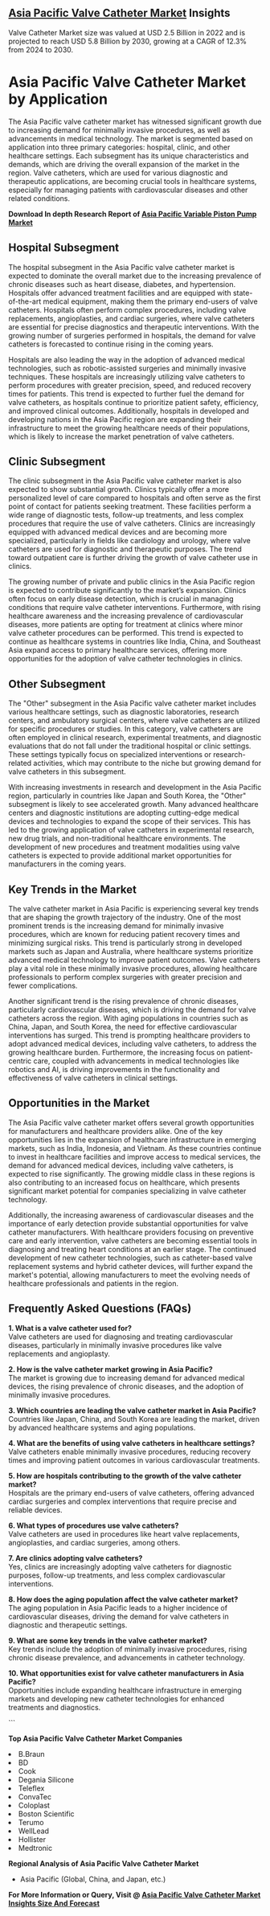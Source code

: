<h2><a href="https://www.verifiedmarketreports.com/download-sample/?rid=236786&amp;utm_source=Github-Feb&amp;utm_medium=225" target="_blank">Asia Pacific Valve Catheter Market</a> Insights</h2><p>Valve Catheter Market size was valued at USD 2.5 Billion in 2022 and is projected to reach USD 5.8 Billion by 2030, growing at a CAGR of 12.3% from 2024 to 2030.</p><p><h1>Asia Pacific Valve Catheter Market by Application</h1> <p>The Asia Pacific valve catheter market has witnessed significant growth due to increasing demand for minimally invasive procedures, as well as advancements in medical technology. The market is segmented based on application into three primary categories: hospital, clinic, and other healthcare settings. Each subsegment has its unique characteristics and demands, which are driving the overall expansion of the market in the region. Valve catheters, which are used for various diagnostic and therapeutic applications, are becoming crucial tools in healthcare systems, especially for managing patients with cardiovascular diseases and other related conditions.</p> <p><strong><p><strong>Download In depth Research Report of <a href="https://www.verifiedmarketreports.com/download-sample/?rid=236118&amp;utm_source=Pulse-Dec&amp;utm_medium=225" target="_blank">Asia Pacific Variable Piston Pump Market</a></strong></p></strong></p> <h2>Hospital Subsegment</h2> <p>The hospital subsegment in the Asia Pacific valve catheter market is expected to dominate the overall market due to the increasing prevalence of chronic diseases such as heart disease, diabetes, and hypertension. Hospitals offer advanced treatment facilities and are equipped with state-of-the-art medical equipment, making them the primary end-users of valve catheters. Hospitals often perform complex procedures, including valve replacements, angioplasties, and cardiac surgeries, where valve catheters are essential for precise diagnostics and therapeutic interventions. With the growing number of surgeries performed in hospitals, the demand for valve catheters is forecasted to continue rising in the coming years.</p> <p>Hospitals are also leading the way in the adoption of advanced medical technologies, such as robotic-assisted surgeries and minimally invasive techniques. These hospitals are increasingly utilizing valve catheters to perform procedures with greater precision, speed, and reduced recovery times for patients. This trend is expected to further fuel the demand for valve catheters, as hospitals continue to prioritize patient safety, efficiency, and improved clinical outcomes. Additionally, hospitals in developed and developing nations in the Asia Pacific region are expanding their infrastructure to meet the growing healthcare needs of their populations, which is likely to increase the market penetration of valve catheters.</p> <h2>Clinic Subsegment</h2> <p>The clinic subsegment in the Asia Pacific valve catheter market is also expected to show substantial growth. Clinics typically offer a more personalized level of care compared to hospitals and often serve as the first point of contact for patients seeking treatment. These facilities perform a wide range of diagnostic tests, follow-up treatments, and less complex procedures that require the use of valve catheters. Clinics are increasingly equipped with advanced medical devices and are becoming more specialized, particularly in fields like cardiology and urology, where valve catheters are used for diagnostic and therapeutic purposes. The trend toward outpatient care is further driving the growth of valve catheter use in clinics.</p> <p>The growing number of private and public clinics in the Asia Pacific region is expected to contribute significantly to the market’s expansion. Clinics often focus on early disease detection, which is crucial in managing conditions that require valve catheter interventions. Furthermore, with rising healthcare awareness and the increasing prevalence of cardiovascular diseases, more patients are opting for treatment at clinics where minor valve catheter procedures can be performed. This trend is expected to continue as healthcare systems in countries like India, China, and Southeast Asia expand access to primary healthcare services, offering more opportunities for the adoption of valve catheter technologies in clinics.</p> <h2>Other Subsegment</h2> <p>The "Other" subsegment in the Asia Pacific valve catheter market includes various healthcare settings, such as diagnostic laboratories, research centers, and ambulatory surgical centers, where valve catheters are utilized for specific procedures or studies. In this category, valve catheters are often employed in clinical research, experimental treatments, and diagnostic evaluations that do not fall under the traditional hospital or clinic settings. These settings typically focus on specialized interventions or research-related activities, which may contribute to the niche but growing demand for valve catheters in this subsegment.</p> <p>With increasing investments in research and development in the Asia Pacific region, particularly in countries like Japan and South Korea, the "Other" subsegment is likely to see accelerated growth. Many advanced healthcare centers and diagnostic institutions are adopting cutting-edge medical devices and technologies to expand the scope of their services. This has led to the growing application of valve catheters in experimental research, new drug trials, and non-traditional healthcare environments. The development of new procedures and treatment modalities using valve catheters is expected to provide additional market opportunities for manufacturers in the coming years.</p> <h2>Key Trends in the Market</h2> <p>The valve catheter market in Asia Pacific is experiencing several key trends that are shaping the growth trajectory of the industry. One of the most prominent trends is the increasing demand for minimally invasive procedures, which are known for reducing patient recovery times and minimizing surgical risks. This trend is particularly strong in developed markets such as Japan and Australia, where healthcare systems prioritize advanced medical technology to improve patient outcomes. Valve catheters play a vital role in these minimally invasive procedures, allowing healthcare professionals to perform complex surgeries with greater precision and fewer complications.</p> <p>Another significant trend is the rising prevalence of chronic diseases, particularly cardiovascular diseases, which is driving the demand for valve catheters across the region. With aging populations in countries such as China, Japan, and South Korea, the need for effective cardiovascular interventions has surged. This trend is prompting healthcare providers to adopt advanced medical devices, including valve catheters, to address the growing healthcare burden. Furthermore, the increasing focus on patient-centric care, coupled with advancements in medical technologies like robotics and AI, is driving improvements in the functionality and effectiveness of valve catheters in clinical settings.</p> <h2>Opportunities in the Market</h2> <p>The Asia Pacific valve catheter market offers several growth opportunities for manufacturers and healthcare providers alike. One of the key opportunities lies in the expansion of healthcare infrastructure in emerging markets, such as India, Indonesia, and Vietnam. As these countries continue to invest in healthcare facilities and improve access to medical services, the demand for advanced medical devices, including valve catheters, is expected to rise significantly. The growing middle class in these regions is also contributing to an increased focus on healthcare, which presents significant market potential for companies specializing in valve catheter technology.</p> <p>Additionally, the increasing awareness of cardiovascular diseases and the importance of early detection provide substantial opportunities for valve catheter manufacturers. With healthcare providers focusing on preventive care and early intervention, valve catheters are becoming essential tools in diagnosing and treating heart conditions at an earlier stage. The continued development of new catheter technologies, such as catheter-based valve replacement systems and hybrid catheter devices, will further expand the market's potential, allowing manufacturers to meet the evolving needs of healthcare professionals and patients in the region.</p> <h2>Frequently Asked Questions (FAQs)</h2> <p><strong>1. What is a valve catheter used for?</strong><br> Valve catheters are used for diagnosing and treating cardiovascular diseases, particularly in minimally invasive procedures like valve replacements and angioplasty.</p> <p><strong>2. How is the valve catheter market growing in Asia Pacific?</strong><br> The market is growing due to increasing demand for advanced medical devices, the rising prevalence of chronic diseases, and the adoption of minimally invasive procedures.</p> <p><strong>3. Which countries are leading the valve catheter market in Asia Pacific?</strong><br> Countries like Japan, China, and South Korea are leading the market, driven by advanced healthcare systems and aging populations.</p> <p><strong>4. What are the benefits of using valve catheters in healthcare settings?</strong><br> Valve catheters enable minimally invasive procedures, reducing recovery times and improving patient outcomes in various cardiovascular treatments.</p> <p><strong>5. How are hospitals contributing to the growth of the valve catheter market?</strong><br> Hospitals are the primary end-users of valve catheters, offering advanced cardiac surgeries and complex interventions that require precise and reliable devices.</p> <p><strong>6. What types of procedures use valve catheters?</strong><br> Valve catheters are used in procedures like heart valve replacements, angioplasties, and cardiac surgeries, among others.</p> <p><strong>7. Are clinics adopting valve catheters?</strong><br> Yes, clinics are increasingly adopting valve catheters for diagnostic purposes, follow-up treatments, and less complex cardiovascular interventions.</p> <p><strong>8. How does the aging population affect the valve catheter market?</strong><br> The aging population in Asia Pacific leads to a higher incidence of cardiovascular diseases, driving the demand for valve catheters in diagnostic and therapeutic settings.</p> <p><strong>9. What are some key trends in the valve catheter market?</strong><br> Key trends include the adoption of minimally invasive procedures, rising chronic disease prevalence, and advancements in catheter technology.</p> <p><strong>10. What opportunities exist for valve catheter manufacturers in Asia Pacific?</strong><br> Opportunities include expanding healthcare infrastructure in emerging markets and developing new catheter technologies for enhanced treatments and diagnostics.</p> ```</p><p><strong>Top Asia Pacific Valve Catheter Market Companies</strong></p><div data-test-id=""><p><li>B.Braun</li><li> BD</li><li> Cook</li><li> Degania Silicone</li><li> Teleflex</li><li> ConvaTec</li><li> Coloplast</li><li> Boston Scientific</li><li> Terumo</li><li> WellLead</li><li> Hollister</li><li> Medtronic</li></p><div><strong>Regional Analysis of&nbsp;Asia Pacific Valve Catheter Market</strong></div><ul><li dir="ltr"><p dir="ltr">Asia Pacific (Global, China, and Japan, etc.)</p></li></ul><p><strong>For More Information or Query, Visit @&nbsp;</strong><strong><a href="https://www.verifiedmarketreports.com/product/valve-catheter-market/?utm_source=Github-Feb&amp;utm_medium=225" target="_blank">Asia Pacific Valve Catheter Market Insights Size And Forecast</a></strong></p></div><h2>&nbsp;</h2><div data-test-id="">&nbsp;</div>
